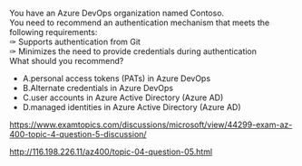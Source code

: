 You have an Azure DevOps organization named Contoso.<br/>You need to recommend an authentication mechanism that meets the following requirements:<br/>✑ Supports authentication from Git<br/>✑ Minimizes the need to provide credentials during authentication<br/>What should you recommend?<br/><ul><li class="multi-choice-item correct-hidden"><span class="multi-choice-letter" data-choice-letter="A">A.</span>personal access tokens (PATs) in Azure DevOps</li><li class="multi-choice-item"><span class="multi-choice-letter" data-choice-letter="B">B.</span>Alternate credentials in Azure DevOps</li><li class="multi-choice-item"><span class="multi-choice-letter" data-choice-letter="C">C.</span>user accounts in Azure Active Directory (Azure AD)</li><li class="multi-choice-item"><span class="multi-choice-letter" data-choice-letter="D">D.</span>managed identities in Azure Active Directory (Azure AD)</li></ul><p><a href="https://www.examtopics.com/discussions/microsoft/view/44299-exam-az-400-topic-4-question-5-discussion/">https://www.examtopics.com/discussions/microsoft/view/44299-exam-az-400-topic-4-question-5-discussion/</a></p><p><a href="http://116.198.226.11/az400/topic-04-question-05.html">http://116.198.226.11/az400/topic-04-question-05.html</a></p><script src="https://giscus.app/client.js"                    data-repo="azsamples/az204"                    data-repo-id="R_kgDOMRXzDQ"                    data-category="General"                    data-category-id="DIC_kwDOMRXzDc4Cgi27"                    data-mapping="pathname"                    data-strict="1"                    data-reactions-enabled="0"                    data-emit-metadata="0"                    data-input-position="bottom"                    data-theme="preferred_color_scheme"                    data-lang="en"                    crossorigin="anonymous"                    async>                    </script>